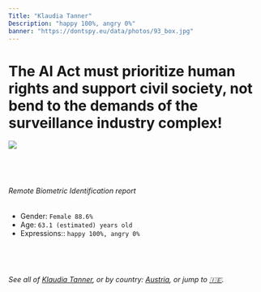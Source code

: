 ```yaml
---
Title: "Klaudia Tanner"
Description: "happy 100%, angry 0%"
banner: "https://dontspy.eu/data/photos/93_box.jpg"
---
```


# The AI Act must prioritize human rights and support civil society, not bend to the demands of the surveillance industry complex!

<link rel="stylesheet" type="text/css" href="/css/blog.css" />

<div class="is-fake" hidden>

_This image is **clearly fake**_, yet we [continue to collect them because the AI Act negotiations](/blog/why-deepfake/) are heading in a direction that will only make people's lives more complicated. For a more in-depth explanation, read: [Double threat: why losing the battle against Face Biometrics would fuel the proliferation of deepfakes](/blog/the-dual-threat-how-losing-the-biometric-battle-fuels-deepfake-proliferation/).


</div>

<!-- <img src="https://dontspy.eu/data/photos/54_box.jpg" /> -->
<img src="https://dontspy.eu/data/photos/93_box.jpg" />

## <br>

###### Remote Biometric Identification report

* <span class="label">Gender:</span> `Female 88.6%`
* <span class="label">Age:</span> `63.1 (estimated) years old`
* <span class="label">Expressions::</span> `happy 100%, angry 0%`

## <br>

###### See all of [Klaudia Tanner](/policymaker#Klaudia%20Tanner), or by country: [Austria](/country#Austria), or jump to [🇮🇪](/x/136).

## <br>
